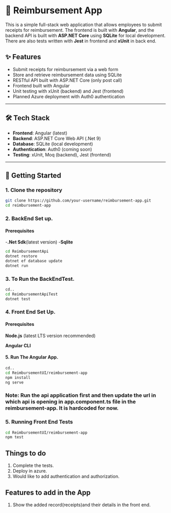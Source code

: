 # 🧾 Reimbursement App

This is a simple full-stack web application that allows employees to submit receipts for reimbursement. The frontend is built with **Angular**, and the backend API is built with **ASP.NET Core** using **SQLite** for local development. There are also tests written with **Jest** in frontend and **xUnit** in back end.

## ✨ Features

- Submit receipts for reimbursement via a web form
- Store and retrieve reimbursement data using SQLite
- RESTful API built with ASP.NET Core (only post call)
- Frontend built with Angular
- Unit testing with xUnit (backend) and Jest (frontend)
- Planned Azure deployment with Auth0 authentication

---

## 🛠️ Tech Stack

- **Frontend**: Angular (latest)
- **Backend**: ASP.NET Core Web API (.Net 9)
- **Database**: SQLite (local development)
- **Authentication**: Auth0 (coming soon)
- **Testing**: xUnit, Moq (backend), Jest (frontend)

---

## 🚀 Getting Started

### 1. Clone the repository

```bash
git clone https://github.com/your-username/reimbursement-app.git
cd reimbursement-app
```

### 2. BackEnd Set up.
#### Prerequisites
-**.Net Sdk**(latest version)
-**Sqlite**

```bash
cd ReimbursementApi
dotnet restore
dotnet ef database update
dotnet run
```
### 3. To Run the BackEndTest.
```bash
cd..
cd ReimbursementApiTest
dotnet test
```
### 4. Front End Set Up.
#### Prerequisites
**Node.js** (latest LTS version recommended)

**Angular CLI**
#### 5. Run The Angular App.
```bash
cd..
cd ReimbursementUI/reimbursement-app
npm install
ng serve
```
### Note: Run the api application first and then update the url in which api is opening in app.component.ts file in the reimbursement-app. It is hardcoded for now.

### 5. Running Front End Tests
```bash
cd ReimbursementUI/reimbursement-app
npm test

```
## Things to do 
1. Complete the tests.
2. Deploy in azure.
3. Would like to add authentication and authorization.

## Features to add in the App
1. Show the added record(receipts)and their details in the front end.
